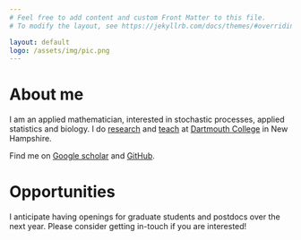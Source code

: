 ```yaml
---
# Feel free to add content and custom Front Matter to this file.
# To modify the layout, see https://jekyllrb.com/docs/themes/#overriding-theme-defaults

layout: default
logo: /assets/img/pic.png
---
```


# About me


I am an applied mathematician, interested in stochastic processes, applied statistics and biology. I do [research](./research.html) and [teach](./teaching.html) at [Dartmouth College](https://home.dartmouth.edu/) in New Hampshire.



Find me on <a href = "https://scholar.google.com/citations?user=hshuLN4AAAAJ&hl=en"> Google scholar</a> and
   <a href = "https://github.com/elevien">  GitHub</a>.

# Opportunities

I anticipate having openings for graduate students and postdocs over the next year. Please consider getting in-touch if you are interested!
